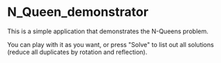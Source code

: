 # N_Queen_demonstrator
This is a simple application that demonstrates the N-Queens problem.

You can play with it as you want, or press "Solve" to list out all solutions (reduce all duplicates by rotation and reflection).
